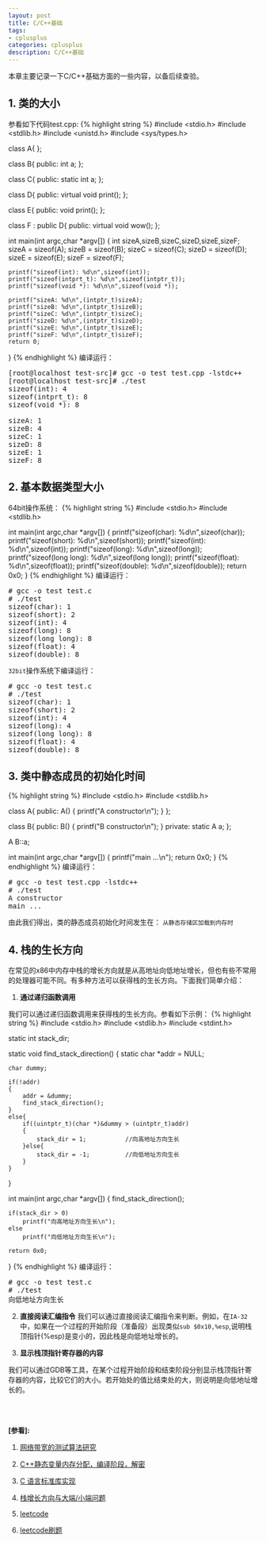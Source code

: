 ```yaml
---
layout: post
title: C/C++基础
tags:
- cplusplus
categories: cplusplus
description: C/C++基础
---
```


本章主要记录一下C/C++基础方面的一些内容，以备后续查验。


<!-- more -->


## 1. 类的大小

参看如下代码test.cpp:
{% highlight string %}
#include <stdio.h>
#include <stdlib.h>
#include <unistd.h>
#include <sys/types.h>


class A{
};

class B{
public:
   int a;
};

class C{
public:
    static int a;
};

class D{
public:
   virtual void print();
};

class E{
public: 
    void print();
};

class F : public D{
public:
   virtual void wow();
};

int main(int argc,char *argv[])
{
    int sizeA,sizeB,sizeC,sizeD,sizeE,sizeF;
    sizeA = sizeof(A);
    sizeB = sizeof(B);
    sizeC = sizeof(C);
    sizeD = sizeof(D);
    sizeE = sizeof(E);
    sizeF = sizeof(F);

    printf("sizeof(int): %d\n",sizeof(int));
    printf("sizeof(intprt_t): %d\n",sizeof(intptr_t));
    printf("sizeof(void *): %d\n\n",sizeof(void *));

    printf("sizeA: %d\n",(intptr_t)sizeA);
    printf("sizeB: %d\n",(intptr_t)sizeB);
    printf("sizeC: %d\n",(intptr_t)sizeC);
    printf("sizeD: %d\n",(intptr_t)sizeD);
    printf("sizeE: %d\n",(intptr_t)sizeE);
    printf("sizeF: %d\n",(intptr_t)sizeF);
    return 0;
}
{% endhighlight %}
编译运行：
<pre>
[root@localhost test-src]# gcc -o test test.cpp -lstdc++
[root@localhost test-src]# ./test
sizeof(int): 4
sizeof(intprt_t): 8
sizeof(void *): 8

sizeA: 1
sizeB: 4
sizeC: 1
sizeD: 8
sizeE: 1
sizeF: 8
</pre>


## 2. 基本数据类型大小

64bit操作系统：
{% highlight string %}
#include <stdio.h>
#include <stdlib.h>

int main(int argc,char *argv[])
{
   printf("sizeof(char): %d\n",sizeof(char));
   printf("sizeof(short): %d\n",sizeof(short));
   printf("sizeof(int): %d\n",sizeof(int));
   printf("sizeof(long): %d\n",sizeof(long));
   printf("sizeof(long long): %d\n",sizeof(long long));
   printf("sizeof(float): %d\n",sizeof(float));
   printf("sizeof(double): %d\n",sizeof(double));
   return 0x0;
}
{% endhighlight %}
编译运行：
<pre>
# gcc -o test test.c
# ./test
sizeof(char): 1
sizeof(short): 2
sizeof(int): 4
sizeof(long): 8
sizeof(long long): 8
sizeof(float): 4
sizeof(double): 8
</pre>

```32bit```操作系统下编译运行：
<pre>
# gcc -o test test.c
# ./test
sizeof(char): 1
sizeof(short): 2
sizeof(int): 4
sizeof(long): 4
sizeof(long long): 8
sizeof(float): 4
sizeof(double): 8
</pre>


## 3. 类中静态成员的初始化时间
{% highlight string %}
#include <stdio.h>
#include <stdlib.h>

class A{
public:
   A()
   {
      printf("A constructor\n");
   }
};

class B{
public:
   B()
   {
     printf("B constructor\n");
   }
private:
   static A a;
};

A B::a;

int main(int argc,char *argv[])
{
   printf("main ...\n");
   return 0x0;
}
{% endhighlight %}
编译运行：
<pre>
# gcc -o test test.cpp -lstdc++
# ./test
A constructor
main ...
</pre>
由此我们得出，类的静态成员初始化时间发生在： ```从静态存储区加载到内存时```

## 4. 栈的生长方向

在常见的x86中内存中栈的增长方向就是从高地址向低地址增长，但也有些不常用的处理器可能不同。有多种方法可以获得栈的生长方向。下面我们简单介绍：

1) **通过递归函数调用**

我们可以通过递归函数调用来获得栈的生长方向。参看如下示例：
{% highlight string %}
#include <stdio.h>
#include <stdlib.h>
#include <stdint.h>

static int stack_dir;

static void find_stack_direction()
{
    static char *addr = NULL;

    char dummy;

    if(!addr)
    {
        addr = &dummy;
        find_stack_direction();
    }
    else{
        if((uintptr_t)(char *)&dummy > (uintptr_t)addr)
        {
            stack_dir = 1;           //向高地址方向生长
        }else{
            stack_dir = -1;          //向低地址方向生长
        }
    }

}

int main(int argc,char *argv[])
{
    find_stack_direction();

    if(stack_dir > 0)
        printf("向高地址方向生长\n");
    else
        printf("向低地址方向生长\n");

    return 0x0;
}
{% endhighlight %}
编译运行：
<pre>
# gcc -o test test.c 
# ./test
向低地址方向生长
</pre>


2) **直接阅读汇编指令**
我们可以通过直接阅读汇编指令来判断。例如，在```IA-32```中，如果在一个过程的开始阶段（准备段）出现类似```sub $0x10,%esp```,说明栈顶指针(%esp)是变小的，因此栈是向低地址增长的。

3) **显示栈顶指针寄存器的内容**

我们可以通过GDB等工具，在某个过程开始阶段和结束阶段分别显示栈顶指针寄存器的内容，比较它们的大小。若开始处的值比结束处的大，则说明是向低地址增长的。


<br />
<br />

**[参看]:**

1. [网络带宽的测试算法研究](http://www.docin.com/p-575514222.html)

2. [C++静态变量内存分配，编译阶段，解密 ](http://blog.163.com/lucky_jeck/blog/static/12711474201311182464554/)

3. [C 语言标准库实现](https://ftp.gnu.org/gnu/glibc/)

4. [栈增长方向与大端/小端问题](https://www.cnblogs.com/xkfz007/archive/2012/06/22/2558935.html)

5. [leetcode](https://leetcode.com/problems/word-break-ii/)

6. [leetcode刷题](http://www.cnblogs.com/grandyang/p/4606334.html)

<br />
<br />
<br />





